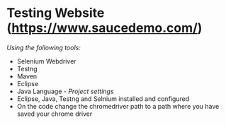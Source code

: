 # Testing Website (https://www.saucedemo.com/)
*Using the following tools:*
- Selenium Webdriver 
- Testng
- Maven
- Eclipse 
- Java Language -
*Project settings*
- Eclipse, Java, Testng and Selnium installed and configured 
- On the code change the chromedriver path to a path where you have saved your chrome driver 
